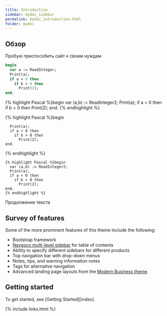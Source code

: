 ```yaml
---
title: Introduction
sidebar: mydoc_sidebar
permalink: mydoc_introduction.html
folder: mydoc
---
```


## Обзор

Пробую приспособить сайт к своим нуждам
```pascal
begin
  var a := ReadInteger;
  Print(a);
  if a < 0 then
    if b > 0 then 
      Print(2);
end.
```

{% highlight Pascal %}begin
  var (a,b) := ReadInteger2;
  Print(a);
  if a < 0 then
    if b > 0 then 
      Print(2);
end.
{% endhighlight %}

{% highlight Pascal %}begin
```  var (a,b) := ReadInteger2;
  Print(a);
  if a < 0 then
    if b > 0 then 
      Print(2);
end.
```
{% endhighlight %}

```
{% highlight Pascal %}begin
  var (a,b) := ReadInteger2;
  Print(a);
  if a < 0 then
    if b > 0 then 
      Print(2);
end.
{% endhighlight %}
```

Продолжение текста

## Survey of features

Some of the more prominent features of this theme include the following:

* Bootstrap framework
* [Navgoco multi-level sidebar](http://www.komposta.net/article/navgoco) for table of contents
* Ability to specify different sidebars for different products
* Top navigation bar with drop-down menus
* Notes, tips, and warning information notes
* Tags for alternative navigation
* Advanced landing page layouts from the [Modern Business theme](http://startbootstrap.com/template-overviews/modern-business/).

## Getting started

To get started, see [Getting Started][index].

{% include links.html %}
